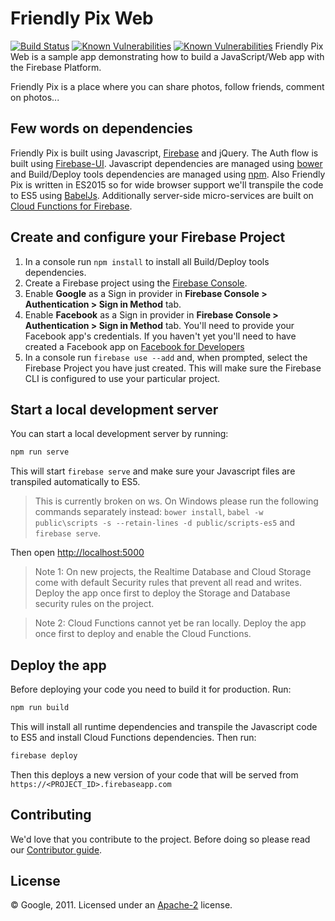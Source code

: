 # Friendly Pix Web
[![Build Status](https://travis-ci.org/sonyccd/myFirePix.svg?branch=master)](https://travis-ci.org/sonyccd/myFirePix)
[![Known Vulnerabilities](https://snyk.io/test/github/sonyccd/myfirepix/badge.svg?targetFile=package.json)](https://snyk.io/test/github/sonyccd/myfirepix?targetFile=package.json)
[![Known Vulnerabilities](https://snyk.io/test/github/sonyccd/myfirepix/badge.svg?targetFile=package.json)](https://snyk.io/test/github/sonyccd/myfirepix?targetFile=functions/package.json)
Friendly Pix Web is a sample app demonstrating how to build a JavaScript/Web app with the Firebase Platform.

Friendly Pix is a place where you can share photos, follow friends, comment on photos...


## Few words on dependencies

Friendly Pix is built using Javascript, [Firebase](https://firebase.google.com/docs/web/setup) and jQuery. The Auth flow is built using [Firebase-UI](https://github.com/firebase/firebaseui-web). Javascript dependencies are managed using [bower](http://bower.io/) and Build/Deploy tools dependencies are managed using [npm](https://www.npmjs.com/). Also Friendly Pix is written in ES2015 so for wide browser support we'll transpile the code to ES5 using [BabelJs](http://babeljs.io). Additionally server-side micro-services are built on [Cloud Functions for Firebase](https://firebase.google.com/docs/functions).


## Create and configure your Firebase Project

1. In a console run `npm install` to install all Build/Deploy tools dependencies.
1. Create a Firebase project using the [Firebase Console](https://firebase.google.com/console).
2. Enable **Google** as a Sign in provider in **Firebase Console > Authentication > Sign in Method** tab.
3. Enable **Facebook** as a Sign in provider in **Firebase Console > Authentication > Sign in Method** tab. You'll need to provide your Facebook app's credentials. If you haven't yet you'll need to have created a Facebook app on [Facebook for Developers](https://developers.facebook.com)
4. In a console run `firebase use --add` and, when prompted, select the Firebase Project you have just created. This will make sure the Firebase CLI is configured to use your particular project.


## Start a local development server

You can start a local development server by running:

```bash
npm run serve
```

This will start `firebase serve` and make sure your Javascript files are transpiled automatically to ES5.

> This is currently broken on 
ws. On Windows please run the following commands separately instead: `bower install`, `babel -w public\scripts -s --retain-lines -d public/scripts-es5` and `firebase serve`.

Then open [http://localhost:5000](http://localhost:5000)

> Note 1: On new projects, the Realtime Database and Cloud Storage come with default Security rules that prevent all read and writes. Deploy the app once first to deploy the Storage and Database security rules on the project.

> Note 2: Cloud Functions cannot yet be ran locally. Deploy the app once first to deploy and enable the Cloud Functions.


## Deploy the app

Before deploying your code you need to build it for production. Run:

```bash
npm run build
```

This will install all runtime dependencies and transpile the Javascript code to ES5 and install Cloud Functions dependencies.
Then run:

```bash
firebase deploy
```

Then this deploys a new version of your code that will be served from `https://<PROJECT_ID>.firebaseapp.com`


## Contributing

We'd love that you contribute to the project. Before doing so please read our [Contributor guide](CONTRIBUTING.md).


## License

© Google, 2011. Licensed under an [Apache-2](LICENSE) license.

